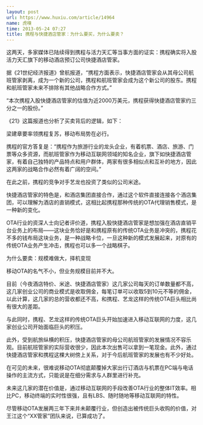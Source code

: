 ```yaml
---
layout: post
url: https://www.huxiu.com/article/14964
name: 虎嗅
time: 2013-05-24 07:27
title: 携程与快捷酒店管家：为什么要买，为什么要卖？
---
```

这两天，多家媒体已陆续得到携程与活力天汇等当事方面的证实：携程确实将入股活力天汇旗下的移动酒店预订公司快捷酒店管家。

据《21世纪经济报道》曾航报道，“携程方面表示，快捷酒店管家会从其母公司航班管家剥离，成为一个新的公司，携程和航班管家会成为这个新公司的股东。携程和航班管家未来不排除有其他战略合作方式。”

“本次携程入股快捷酒店管家的估值为近2000万美元，携程获得快捷酒店管家约三分之一的股份。”

《21》这篇报道也分析了买卖背后的逻辑，如下：

梁建章要率领携程复苏，移动布局势在必行。

携程的官方答复是：“携程作为旅游行业的龙头企业，有着机票、酒店、旅游、门票等众多资源，而航班管家作为移动互联网领域的知名企业，旗下如快捷酒店管家，有着自己独特的产品特点和用户群体，两家有很多相似点和互补的地方，因此这两家的战略合作必然有着广阔的空间。”

在此之前，携程的竞争对手艺龙也投资了类似的公司米途。

快捷酒店管家的特色是，和酒店集团直接合作，通过这个软件直接连接各个酒店集团，可以理解为酒店的直销模式，这相比起携程那种传统的OTA代理销售模式，是一种新的变化。

OTA行业的资深人士向记者评价道，携程入股快捷酒店管家是想加强在酒店直销平台业务上的布局——这块业务恰好是和携程原有的传统OTA业务是冲突的，携程花不多的钱布局这块业务，是一种战略卡位，一旦这种新的模式发展起来，对原有的传统OTA业务产生冲击，携程也可以多一个战略棋子。

为什么要卖：规模难做大，择机变现

移动OTA的名气不小，但业务规模目前并不大。

目前（今夜酒店特价、米途、快捷酒店管家）这几家公司每天的订单数量都不高，这几家创业公司的商业模式是收取佣金，每笔订单可以收取5到10元不等的佣金，以此计算，这几家的总的营收都还不高，和携程、艺龙这样的传统OTA巨头相比尚有很大的差距。

与此同时，携程、艺龙这样的传统OTA巨头开始加速进入移动互联网的力度，这几家创业公司开始面临巨头的积压。

此外，受到航旅纵横的积压，快捷酒店管家的母公司航班管家的发展情况不容乐观。目前航班管家的实际营收很少，因此本次出售可以拿到一笔现金。此外，通过快捷酒店管家和携程这棵大树傍上关系，对于今后航班管家的发展也有不少好处。

在可见的未来，很难说移动OTA彻底颠覆掉大家出行订酒店与机票在PC端与电话操作的主流方式，只能说是在细分需求与人群里进行补充。

未来这几家的潜在价值是，通过移动互联网的手段改善OTA行业的整体IT效率。相比PC，移动终端的实时性很强，且有LBS、随时随地等移动互联网的特性。

尽管移动OTA发展两三年下来并未颠覆行业，但创造出被传统巨头收购的价值，对王江这个“XX管家”团队来说，已算成功了。

